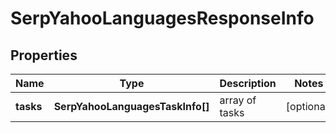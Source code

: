 # SerpYahooLanguagesResponseInfo

## Properties

| Name | Type | Description | Notes |
|------------ | ------------- | ------------- | -------------|
**tasks** | **SerpYahooLanguagesTaskInfo[]** | array of tasks |[optional]|